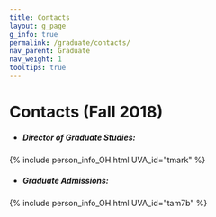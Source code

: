 ```yaml
---
title: Contacts
layout: g_page
g_info: true
permalink: /graduate/contacts/
nav_parent: Graduate
nav_weight: 1
tooltips: true
---
```


<h1 class="mb-4">Contacts (Fall 2018)</h1>

- ##### Director of Graduate Studies:<br>
{% include person_info_OH.html UVA_id="tmark" %}

- ##### Graduate Admissions:<br>
{% include person_info_OH.html UVA_id="tam7b" %}
